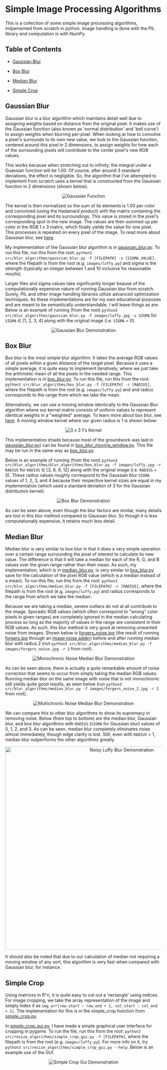 # Simple Image Processing Algorithms
This is a collection of some simple image processing algorithms, imlpemented from scratch in python. Image handling is done with the PIL library and computation is with NumPy.

## Table of Contents
 - [Gaussian Blur](https://github.com/kathirmeyyappan/simple-image-processing-algorithms/#gaussian-blur)

 - [Box Blur](https://github.com/kathirmeyyappan/simple-image-processing-algorithms/#box-blur)

 - [Median Blur](https://github.com/kathirmeyyappan/simple-image-processing-algorithms/#median-blur)

 - [Simple Crop](https://github.com/kathirmeyyappan/simple-image-processing-algorithms/#simple-crop)

## Gaussian Blur
Gaussian blur is a blur algorithm which maintains detail well due to assigning weights based on distance from the original pixel. It makes use of the Gaussian function (also known as 'normal distribution' and 'bell curve') to assign weights when blurring per-pixel. When looking at how to convolve a pixel's surrounds to its own new value, we look to the Gaussian function, centered around this pixel in 2 dimensions, to assign weights for how each of the surrounding pixels will contribute to the center pixel's new RGB values. 

This works because when stretching out to infinity, the integral under a Guassian function will be 1.00. Of course, after around 3 standard deviations, the effect is negligible. So, the algorithm that I've attempted to implement from scratch uses a kernel that is constructed from the Gaussian function in 2 dimensions (shown below).

<p align="center">
  <img src="https://i.imgur.com/u0pCJ6q.png" alt="Gaussian Function">
</p>

The kernel is then normalized so the sum of its elements is 1.00 per color and convolved (using the Hadamard product) with the matrix containing the corresponding pixel and its surroundings. This value is stored in the pixel's corresponding spot in the new image. The values are then summed up per color in the RGB 1 x 3 matrix, which finally yields the value for one pixel. This processes is repeated on every pixel of the image. To read more about Gaussian blur, see [here](https://en.wikipedia.org/wiki/Gaussian_blur). 

My implementation of the Gaussian blur algorithm is in [gaussian_blur.py](src/blur_algorithms/gaussian_blur.py). To run this file, run this from the root: ```python3 src/blur_algorithms/gaussian_blur.py -f [FILEPATH] -s [SIGMA_VALUE]```, where the filepath is from the root (e.g. ```images/luffy.py```) and sigma is the strength (typically an integer between 1 and 10 inclusive for reasonable results). 

Larger files and sigma values take significantly longer beause of the computationally expensive nature of running Gaussian blur from scratch. Surely, PIL and other image handling libraries utilize advanced optimization techniques. As these implementations are for my own educational purposes and are meant to be semantically understandable, I will leave things as are. Below is an example of running (from the root) ```python3 src/blur_algorithms/gaussian_blur.py -f images/luffy.jpg -s SIGMA``` for ```SIGMA``` ∈ [1, 2, 3, 4] along with the original image (i.e. ```SIGMA``` = 0).

<p align="center">
  <img src="https://i.imgur.com/YUtJuHR.png" alt="Gaussian Blur Demonstration"></img>
</p>

## Box Blur
Box blur is the most simple blur algorithm. It takes the average RGB values of all pixels within a given distance of the target pixel. Because it uses a simple average, it is quite easy to implement iteratively, where we just take the arithmetic mean of all the pixels in the needed range. This implementation is in [box_blur.py](src/blur_algorithms/box_blur.py). To run this file, run this from the root: ```python3 src/blur_algorithms/box_blur.py -f [FILEPATH] -r [RADIUS]```, where the filepath is from the root (e.g. ```images/luffy.py```) and and radius corresponds to the range from which we take the mean.

Alternatively, we can use a moving window identically to the Gaussian Blur algorithm where our kernel matrix consists of uniform values to represent identical weights in a "weighted" average. To learn more about box blur, see [here](https://en.wikipedia.org/wiki/Box_blur). A moving window kernel where our given radius is 1 is shown below:

<p align="center">
  <img src="https://wikimedia.org/api/rest_v1/media/math/render/svg/a1b3fadc7b147cf0904a66d9521b55df701eafd9" alt="3 x 3 1's Kernel"></img>
</p>

This implementation (made because most of the groundwork was laid in [gaussian_blur.py](src/blur_algorithms/gaussian_blur.py)) can be found in [box_blur_moving_window.py](src/blur_algorithms/box_blur_moving_window.py). This file may be run in the same way as [box_blur.py](src/blur_algorithms/box_blur.py).

Below is an example of running (from the root) ```python3 src/blur_algorithms/blur_algorithms/box_blur.py -f images/luffy.jpg -r RADIUS``` for ```RADIUS``` ∈ [3, 6, 9, 12] along with the original image (i.e. ```RADIUS``` = 0). These radius values roughly correspond to the Gaussian blur ```SIGMA``` values of 1, 2, 3, and 4 because their respective kernel sizes are equal in my implementation (which used a standard deviation of 3 for the Gaussian distribution kernel).

<p align="center">
  <img src="https://i.imgur.com/WquQVC4.png" alt="Box Blur Demonstration"></img>
</p>

As can be seen above, even though the blur factors are similar, many details are lost in this blur method compared to Gaussian blur. So though it is less computationally expensive, it retains much less detail.

## Median Blur
Median blur is very similar to box blur in that it does a very simple operation over a certain range surrounding the pixel of interest to calculate its new value. The difference is that it will take a median for each of the R, G, and B values over the given range rather than their mean. As such, my implementation, which is in [median_blur.py](src/blur_algorithms/median_blur.py), is very similar to [box_blur.py](src/blur_algorithms/box_blur.py) save for the calculation of the pixel RGB value (which is a median instead of a mean). To run this file, run this from the root: ```python3 src/blur_algorithms/median_blur.py -f [FILEPATH] -r [RADIUS]```, where the filepath is from the root (e.g. ```images/luffy.py```) and radius corresponds to the range from which we take the median.

Because we are taking a median, severe outliers do not at all contribute to the image. Sporadic RGB values (which often correspond to "wrong" color pixels in given ranges) are completely ignored in the median calculating process so long as the majority of values in the range are consistent in their RGB values. As such, this blur method is very good at removing unwanted noise from images. Shown below is [forgers_noise.jpg](images/forgers_noise.jpg) (the result of running [forgers.jpg](images/forgers.jpg) through an [image noise adder](https://pinetools.com/add-noise-image)) before and after running median blur with radius 2 (run ```python3 src/blur_algorithms/median_blur.py -f images/forgers_noise.jpg -r 2``` from root).

<p align="center">
  <img src="https://i.imgur.com/7cLBfnt.png" alt="Monochronic Noise Median Blur Demonstration">
</p>

As can be seen above, there is actually a quite remarkable amount of noise correction that seems to occur from simply taking the median RGB values. Running median blur on the same image with noise that is not monochronic still yields quite good results, as seen below (run ```python3 src/blur_algorithms/median_blur.py -f images/forgers_noise_2.jpg -r 2``` from root).

<p align="center">
  <img src="https://i.imgur.com/pKDpGAx.jpg" alt="Multichronic Noise Median Blur Demonstration">
</p>

We can compare this to other blur algorithms to show its supremacy in removing noise. Below (from top to bottom) are the median blur, Gaussian blur, and box blur algorithms with ```RADIUS``` (```SIGMA``` for Gaussian blur) values of 0, 1, 2, and 3. As can be seen, median blur completely eliminates noise almost immediately, though edge clarity is lost. Still, even with ```RADIUS``` = 1, median blur outperforms the other algorithms greatly.

<p align="center">
  <img src="https://i.imgur.com/TNq0KZq.png" alt="Noisy Luffy Blur Demonstration" width="734" height="650">
</p>

It should also be noted that due to our calculation of median not requiring a moving window of any sort, this algorithm is very fast when compared with Gaussian blur, for instance.

## Simple Crop
Using matrices in R^n, it is quite easy to cut out a 'rectangle' using indices. For image cropping, we take the array representation of the image and simply index it as ```img_arr[row_start : row_end + 1, col_start : col_end + 1]```. The implementation for this is in the simple_crop function from [simple_crop.py](src/resize_algorithms/simple_crop.py).

In [simple_crop_gui.py](src/resize_algorithms/simple_crop_gui.py), I have made a simple graphical user interface for cropping in pygame. To run the file, run this from the root: ```python3 src/resize_algorithms/simple_crop_gui.py -f [FILEPATH]```, where the filepath is from the root (e.g. ```images/luffy.py```). For more info on it, try ```python3 src/resize_algorithms/simple_crop_gui.py --help```. Below is an example use of the GUI.

<p align="center">
  <img src="https://imgur.com/p6SUhVk.gif" alt="Simple Crop Gui Demonstration">
</p>
